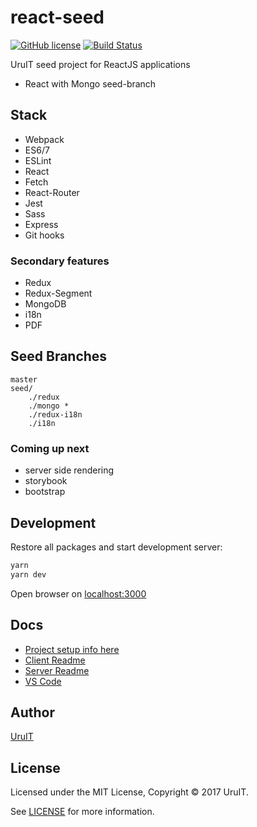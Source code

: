 # react-seed

[![GitHub license](https://img.shields.io/badge/license-MIT-blue.svg)](https://raw.githubusercontent.com/UruIT/react-seed/develop/LICENSE)
[![Build Status](https://travis-ci.org/UruIT/react-seed.svg)](https://travis-ci.org/UruIT/react-seed)

UruIT seed project for ReactJS applications

* React with Mongo seed-branch

## Stack

* Webpack
* ES6/7
* ESLint
* React
* Fetch
* React-Router
* Jest
* Sass
* Express
* Git hooks


### Secondary features

* Redux
* Redux-Segment
* MongoDB
* i18n
* PDF


## Seed Branches

```
master
seed/
    ./redux
    ./mongo *
    ./redux-i18n
    ./i18n
```

### Coming up next

* server side rendering
* storybook
* bootstrap

## Development

Restore all packages and start development server:

```bash
yarn
yarn dev
```

Open browser on [localhost:3000](http://localhost:3000/)


## Docs

* [Project setup info here](docs/setup.md)
* [Client Readme](client/README.md)
* [Server Readme](server/README.md)
* [VS Code](docs/vscode.md)

## Author

[UruIT](https://twitter.com/UruIT)

## License

Licensed under the MIT License, Copyright © 2017 UruIT.

See [LICENSE](./LICENSE) for more information.
